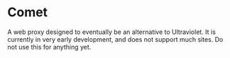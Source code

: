 # Comet
A web proxy designed to eventually be an alternative to Ultraviolet. It is currently in very early development, and does not support much sites. Do not use this for anything yet.
